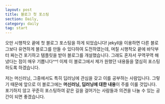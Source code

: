 ```yaml
---
layout: post
title: 블로그 첫 포스팅
section: Daily,
category: daily
tag: start
---
```


오만 시행착오 끝에 첫 블로그 포스팅을 하게 되었습니다!
jekyll을 이용하면 다른 블로그보다 유연하게 블로그를 만들 수 있다하여 도전하였는데, 며칠 시행착오 끝에 바닥부터 짜는건 포기하고 템플릿을 받아 블로그를 개설했습니다.
그래도 혼자서 꾸역꾸역 해냈다는 점이 매우 기쁩니다^^!
이제 이 블로그에서 제가 원했던 내용들을 열심히 포스팅하도록 하겠습니다.

저는 머신러닝, 그중에서도 특히 딥러닝에 관심을 갖고 이를 공부하는 사람입니다.
그렇기 때문에 앞으로 이 블로그에는 <strong>머신러닝, 딥러닝에 대한 내용</strong>이 주를 이룰 것입니다.
포기하지 않고 꾸준히 포스팅하여 같은 길을 걸어가는 사람들과 의견을 나눌 수 있는 공간이 되면 좋겠습니다.
